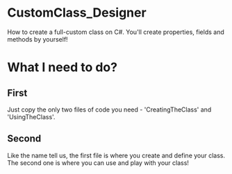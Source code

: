 # CustomClass_Designer
 How to create a full-custom class on C#. You'll create properties, fields and methods by yourself!
 
 # What I need to do?
 ## First
 Just copy the only two files of code you need - 'CreatingTheClass' and 'UsingTheClass'.
 
 ## Second
 Like the name tell us, the first file is where you create and define your class.
 The second one is where you can use and play with your class!
 
